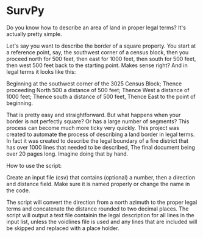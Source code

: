 # SurvPy

Do you know how to describe an area of land in proper legal terms? It's actually pretty simple.

Let's say you want to describe the border of a square property. You start at a reference point, say, the southwest corner of a census block, then you proceed north for 500 feet, then east for 1000 feet, then south for 500 feet, then west 500 feet back to the starting point. Makes sense right? And in legal terms it looks like this:

Beginning at the southwest corner of the 3025 Census Block; Thence proceeding North 500 a distance of 500 feet; Thence West a distance of 1000 feet; Thence south a distance of 500 feet, Thence East to the point of beginning.

That is pretty easy and straightforward. But what happens when your border is not perfectly square? Or has a large number of segments? This process can become much more ticky very quickly. This project was created to automate the process of describing a land border in legal terms. In fact it was created to describe the legal boundary of a fire district that has over 1000 lines that needed to be described, The final document being over 20 pages long. Imagine doing that by hand.

How to use the script:

Create an input file (csv) that contains (optional) a number, then a direction and distance field. Make sure it is named properly or change the name in the code.

The script will convert the direction from a north azimuth to the proper legal terms and concatenate the distance rounded to two decimal places. The script will output a text file containin the legal description for all lines in the input list, unless the voidlines file is used and any lines that are included will be skipped and replaced with a place holder.
